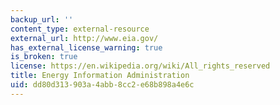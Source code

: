 ```yaml
---
backup_url: ''
content_type: external-resource
external_url: http://www.eia.gov/
has_external_license_warning: true
is_broken: true
license: https://en.wikipedia.org/wiki/All_rights_reserved
title: Energy Information Administration
uid: dd80d313-903a-4abb-8cc2-e68b898a4e6c
---
```

